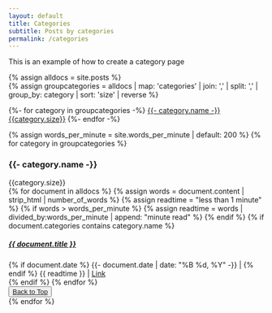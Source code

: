 ```yaml
---
layout: default
title: Categories
subtitle: Posts by categories
permalink: /categories
---
```


This is an example of how to create a category page


{% assign alldocs = site.posts %}		
{% assign groupcategories =  alldocs | map: 'categories' | join: ','  | split: ','  | group_by: category | sort: 'size' | reverse %}

<div class="row pt-5" id="categories">
<div class="col">
	{%- for category in groupcategories -%}
	<a href="#{{- category.name -}}" class="btn btn-info m-1" role="button" style="font-size: calc(1rem + {{category.size}}px/3 - 1px);"><i class="far fa-folder-open mr-2" aria-hidden="true"></i>{{- category.name -}}<span class="badge badge-pill badge-chulapa ml-2">{{category.size}}</span></a>
	{%- endfor -%}
	</div>
</div>

{% assign words_per_minute = site.words_per_minute | default: 200 %}
{% for category in groupcategories %}
<section id="{{- category.name -}}" class="pt-5">
<div class="d-flex  align-items-center border-bottom border-chulapa mb-2">
  <h3 class="my-0"><i class="far fa-folder-open mr-1" aria-hidden="true"></i>{{- category.name -}} </h3>
  <div class="badge badge-pill badge-chulapa ml-2">{{category.size}}</div>
</div>
  {% for document in alldocs %}
  {% assign words = document.content | strip_html | number_of_words %}
  {% assign readtime = "less than 1 minute" %}
  {% if words > words_per_minute %}
  {% assign readtime = words | divided_by:words_per_minute | append: "minute read" %}
  {% endif %}
	{% if document.categories contains category.name %}
  <article class="chulapa-links-hover-only mb-3">
  <a href="{{ document.url | absolute_url }}"><h5>{{ document.title }}</h5></a>
  {% if document.date %}
  <i class="far fa-calendar"></i> <time datetime="{{- document.date | date_to_xmlschema -}}">{{- document.date | date: "%B %d, %Y" -}}</time> | 
  {% endif %}
  <i class="far fa-clock"></i> {{ readtime }} | 
  <a href="{{ document.url | absolute_url }}" class="text-primary"><i class="fas fa-external-link-alt mx-2"></i><span class="sr-only">Link</span></a>
  </article>
  {% endif %}
  {% endfor %}
  <div class="text-right">
      <button type="button" class="btn btn-outline-chulapa btn-sm">
      <a href="#categories"><i class="fa fa-chevron-up"></i> Back to Top</a>
      </button>
  </div>
</section>
{% endfor %}